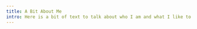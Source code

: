 ```yaml
---
title: A Bit About Me
intro: Here is a bit of text to talk about who I am and what I like to get up to. =)
---
```

